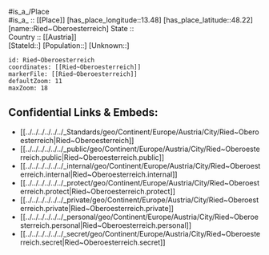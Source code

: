 ﻿---
location: [48.22,13.48] 
mapzoom: [7,12] 
mapmarker: city 
type: City
tags:
- geo/City


SpocWebEntityId: 33736
isDeleted: false
confidential: public

---
#is_a_/Place  
#is_a_ :: [[Place]] 
[has_place_longitude::13.48] 
[has_place_latitude::48.22] 
[name::Ried~Oberoesterreich] 
State ::  
Country :: [[Austria]]  
[StateId::] 
[Population::] 
[Unknown::] 


```leaflet
id: Ried~Oberoesterreich
coordinates: [[Ried~Oberoesterreich]] 
markerFile: [[Ried~Oberoesterreich]] 
defaultZoom: 11 
maxZoom: 18
```


## Confidential Links & Embeds: 
- [[../../../../../../_Standards/geo/Continent/Europe/Austria/City/Ried~Oberoesterreich|Ried~Oberoesterreich]] 
- [[../../../../../../_public/geo/Continent/Europe/Austria/City/Ried~Oberoesterreich.public|Ried~Oberoesterreich.public]] 
- [[../../../../../../_internal/geo/Continent/Europe/Austria/City/Ried~Oberoesterreich.internal|Ried~Oberoesterreich.internal]] 
- [[../../../../../../_protect/geo/Continent/Europe/Austria/City/Ried~Oberoesterreich.protect|Ried~Oberoesterreich.protect]] 
- [[../../../../../../_private/geo/Continent/Europe/Austria/City/Ried~Oberoesterreich.private|Ried~Oberoesterreich.private]] 
- [[../../../../../../_personal/geo/Continent/Europe/Austria/City/Ried~Oberoesterreich.personal|Ried~Oberoesterreich.personal]] 
- [[../../../../../../_secret/geo/Continent/Europe/Austria/City/Ried~Oberoesterreich.secret|Ried~Oberoesterreich.secret]] 
